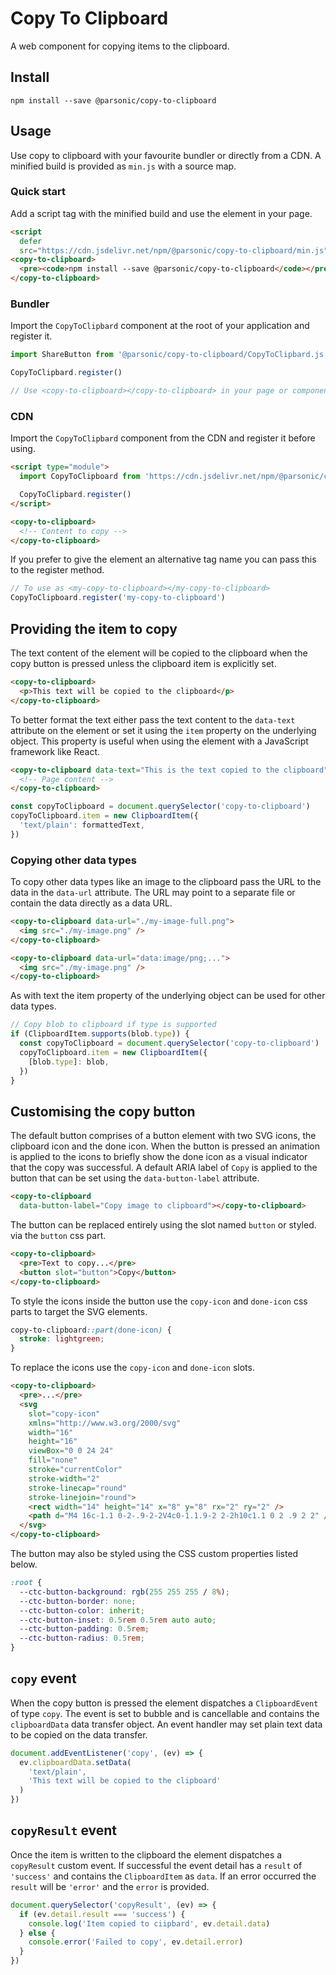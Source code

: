# Copy To Clipboard

A web component for copying items to the clipboard.

## Install

```shell
npm install --save @parsonic/copy-to-clipboard
```

## Usage

Use copy to clipboard with your favourite bundler or directly from a CDN. A
minified build is provided as `min.js` with a source map.

### Quick start

Add a script tag with the minified build and use the element in your page.

```html
<script
  defer
  src="https://cdn.jsdelivr.net/npm/@parsonic/copy-to-clipboard/min.js"></script>
<copy-to-clipboard>
  <pre><code>npm install --save @parsonic/copy-to-clipboard</code></pre>
</copy-to-clipboard>
```

### Bundler

Import the `CopyToClipbard` component at the root of your application and
register it.

```js
import ShareButton from '@parsonic/copy-to-clipboard/CopyToClipbard.js'

CopyToClipbard.register()

// Use <copy-to-clipboard></copy-to-clipboard> in your page or components
```

### CDN

Import the `CopyToClipbard` component from the CDN and register it before using.

```html
<script type="module">
  import CopyToClipboard from 'https://cdn.jsdelivr.net/npm/@parsonic/copy-to-clipboard/CopyToClipbard.js'

  CopyToClipbard.register()
</script>

<copy-to-clipboard>
  <!-- Content to copy -->
</copy-to-clipboard>
```

If you prefer to give the element an alternative tag name you can pass this to
the register method.

```js
// To use as <my-copy-to-clipboard></my-copy-to-clipboard>
CopyToClipboard.register('my-copy-to-clipboard')
```

## Providing the item to copy

The text content of the element will be copied to the clipboard when the copy
button is pressed unless the clipboard item is explicitly set.

```html
<copy-to-clipboard>
  <p>This text will be copied to the clipboard</p>
</copy-to-clipboard>
```

To better format the text either pass the text content to the `data-text`
attribute on the element or set it using the `item` property on the underlying
object. This property is useful when using the element with a JavaScript
framework like React.

```html
<copy-to-clipboard data-text="This is the text copied to the clipboard">
  <!-- Page content -->
</copy-to-clipboard>
```

```js
const copyToClipboard = document.querySelector('copy-to-clipboard')
copyToClipboard.item = new ClipboardItem({
  'text/plain': formattedText,
})
```

### Copying other data types

To copy other data types like an image to the clipboard pass the URL to the data
in the `data-url` attribute. The URL may point to a separate file or contain the
data directly as a data URL.

```html
<copy-to-clipboard data-url="./my-image-full.png">
  <img src="./my-image.png" />
</copy-to-clipboard>

<copy-to-clipboard data-url="data:image/png;...">
  <img src="./my-image.png" />
</copy-to-clipboard>
```

As with text the item property of the underlying object can be used for other
data types.

```js
// Copy blob to clipboard if type is supported
if (ClipboardItem.supports(blob.type)) {
  const copyToClipboard = document.querySelector('copy-to-clipboard')
  copyToClipboard.item = new ClipboardItem({
    [blob.type]: blob,
  })
}
```

## Customising the copy button

The default button comprises of a button element with two SVG icons, the
clipboard icon and the done icon. When the button is pressed an animation is
applied to the icons to briefly show the done icon as a visual indicator that
the copy was successful. A default ARIA label of `Copy` is applied to the button
that can be set using the `data-button-label` attribute.

```html
<copy-to-clipboard
  data-button-label="Copy image to clipboard"></copy-to-clipboard>
```

The button can be replaced entirely using the slot named `button` or styled. via
the `button` css part.

```html
<copy-to-clipboard>
  <pre>Text to copy...</pre>
  <button slot="button">Copy</button>
</copy-to-clipboard>
```

To style the icons inside the button use the `copy-icon` and `done-icon` css
parts to target the SVG elements.

```css
copy-to-clipboard::part(done-icon) {
  stroke: lightgreen;
}
```

To replace the icons use the `copy-icon` and `done-icon` slots.

```html
<copy-to-clipboard>
  <pre>...</pre>
  <svg
    slot="copy-icon"
    xmlns="http://www.w3.org/2000/svg"
    width="16"
    height="16"
    viewBox="0 0 24 24"
    fill="none"
    stroke="currentColor"
    stroke-width="2"
    stroke-linecap="round"
    stroke-linejoin="round">
    <rect width="14" height="14" x="8" y="8" rx="2" ry="2" />
    <path d="M4 16c-1.1 0-2-.9-2-2V4c0-1.1.9-2 2-2h10c1.1 0 2 .9 2 2" />
  </svg>
</copy-to-clipboard>
```

The button may also be styled using the CSS custom properties listed below.

```css
:root {
  --ctc-button-background: rgb(255 255 255 / 8%);
  --ctc-button-border: none;
  --ctc-button-color: inherit;
  --ctc-button-inset: 0.5rem 0.5rem auto auto;
  --ctc-button-padding: 0.5rem;
  --ctc-button-radius: 0.5rem;
}
```

## `copy` event

When the copy button is pressed the element dispatches a `ClipboardEvent` of
type `copy`. The event is set to bubble and is cancellable and contains the
`clipboardData` data transfer object. An event handler may set plain text data
to be copied on the data transfer.

```js
document.addEventListener('copy', (ev) => {
  ev.clipboardData.setData(
    'text/plain',
    'This text will be copied to the clipboard'
  )
})
```

## `copyResult` event

Once the item is written to the clipboard the element dispatches a `copyResult`
custom event. If successful the event detail has a `result` of `'success'` and
contains the `ClipboardItem` as `data`. If an error occurred the `result` will
be `'error'` and the `error` is provided.

```js
document.querySelector('copyResult', (ev) => {
  if (ev.detail.result === 'success') {
    console.log('Item copied to ciipbard', ev.detail.data)
  } else {
    console.error('Failed to copy', ev.detail.error)
  }
})
```
